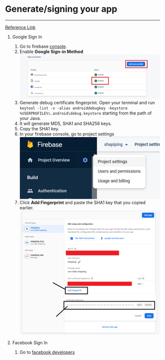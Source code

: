 # Generate/signing your app

--- 
[Reference Link](https://developers.google.com/android/guides/client-auth)

1. Google Sign In
    1. Go to firebase [console](https://console.firebase.google.com/).
    2. Enable **Google Sign-in Method** ![Enable Google Sign-in Method](images/enable_google_signin.png)
    3. Generate debug certificate fingerprint. Open your terminal and run `keytool -list -v -alias androiddebugkey -keystore %USERPROFILE%\.android\debug.keystore` starting from the path of your Java.
    4. It will generate MD5, SHA1 and SHA256 keys.
    5. Copy the SHA1 key.
    6. In your firebase console, go to project settings ![Project Settings](images/firebase_project_settings.png)
    7. Click **Add Fingerprint** and paste the SHA1 key that you copied earlier. ![Paste the key](images/add_fingerprint.png)

2. Facebook Sign In
    1. Go to [facebook developers](http://developers.facebook.com/)
